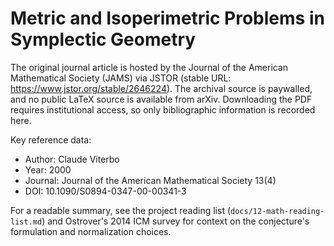# Metric and Isoperimetric Problems in Symplectic Geometry

The original journal article is hosted by the Journal of the American Mathematical Society (JAMS)
via JSTOR (stable URL: https://www.jstor.org/stable/2646224). The archival source is paywalled, and
no public LaTeX source is available from arXiv. Downloading the PDF requires institutional access,
so only bibliographic information is recorded here.

Key reference data:

- Author: Claude Viterbo
- Year: 2000
- Journal: Journal of the American Mathematical Society 13(4)
- DOI: 10.1090/S0894-0347-00-00341-3

For a readable summary, see the project reading list (`docs/12-math-reading-list.md`) and Ostrover's
2014 ICM survey for context on the conjecture's formulation and normalization choices.
